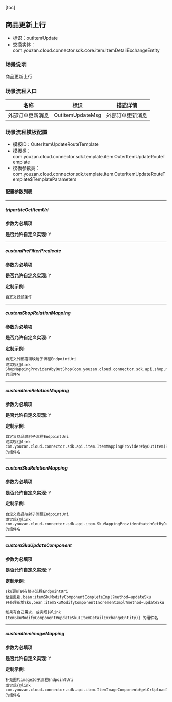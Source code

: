 [toc]

## 商品更新上行
- 标识：outItemUpdate
- 交换实体：com.youzan.cloud.connector.sdk.core.item.ItemDetailExchangeEntity
### 场景说明
商品更新上行
### 场景流程入口

名称 | 标识 | 描述详情
---|---|---
外部订单更新消息 | OutItemUpdateMsg | 外部订单更新消息

### 场景流程模板配置
- 模板ID：OuterItemUpdateRouteTemplate
- 模板类：com.youzan.cloud.connector.sdk.template.item.OuterItemUpdateRouteTemplate
- 模板参数类：com.youzan.cloud.connector.sdk.template.item.OuterItemUpdateRouteTemplate$TemplateParameters

#### 配置参数列表

---
##### tripartiteGetItemUri
> 

**参数为必填项**


**是否允许自定义实现**: Y

---
##### customPreFilterPredicate
> 

**参数为必填项**


**是否允许自定义实现**: Y


**定制示例**:
```
自定义过滤条件
```
---
##### customShopRelationMapping
> 

**参数为必填项**


**是否允许自定义实现**: Y


**定制示例**:
```
自定义外部店铺映射子流程EndpointUri
或实现{@link ShopMappingProvider#byOutShop(com.youzan.cloud.connector.sdk.api.shop.model.ByOutShopQryParam)}的组件名
```
---
##### customItemRelationMapping
> 

**参数为必填项**


**是否允许自定义实现**: Y


**定制示例**:
```
自定义商品映射子流程EndpointUri
或实现{@link com.youzan.cloud.connector.sdk.api.item.ItemMappingProvider#byOutItem(ByOutItemQryParam)} 的组件名
```
---
##### customSkuRelationMapping
> 

**参数为必填项**


**是否允许自定义实现**: Y


**定制示例**:
```
自定义商品映射子流程EndpointUri
或实现{@link com.youzan.cloud.connector.sdk.api.item.SkuMappingProvider#batchGetByOutSku(BatchGetByOutSkuQryParam)} 的组件名
```
---
##### customSkuUpdateComponent
> 

**参数为必填项**


**是否允许自定义实现**: Y


**定制示例**:
```
sku更新到有赞子流程EndpointUri
全量更新,bean:itemSkuModifyComponentCompleteImpl?method=updateSku
只处理新增sku,bean:itemSkuModifyComponentIncrementImpl?method=updateSku

如果有自己需求，或实现{@link ItemSkuModifyComponent#updateSku(ItemDetailExchangeEntity)} 的组件名
```
---
##### customItemImageMapping
> 

**参数为必填项**


**是否允许自定义实现**: Y


**定制示例**:
```
补充图片imageId子流程EndpointUri
或实现{@link com.youzan.cloud.connector.sdk.api.item.ItemImageComponent#getOrUploadItemImageList(ItemImageIdUploadParam)}的组件名
```

